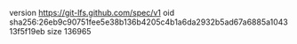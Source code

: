 version https://git-lfs.github.com/spec/v1
oid sha256:26eb9c90751fee5e38b136b4205c4b1a6da2932b5ad67a6885a104313f5f19eb
size 136965
